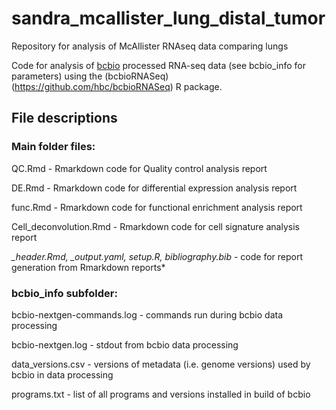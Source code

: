 # sandra_mcallister_lung_distal_tumor
Repository for analysis of McAllister RNAseq data comparing lungs

Code for analysis of [bcbio](https://bcbio-nextgen.readthedocs.io/en/latest/) processed RNA-seq data (see bcbio_info for parameters) using the (bcbioRNASeq)(https://github.com/hbc/bcbioRNASeq) R package.

## File descriptions

### Main folder files:

QC.Rmd - Rmarkdown code for Quality control analysis report

DE.Rmd - Rmarkdown code for differential expression analysis report

func.Rmd - Rmarkdown code for functional enrichment analysis report

Cell_deconvolution.Rmd - Rmarkdown code for cell signature analysis report


*_header.Rmd, _output.yaml, setup.R, bibliography.bib -* code for report generation from Rmarkdown reports*

### bcbio_info subfolder:

bcbio-nextgen-commands.log - commands run during bcbio data processing

bcbio-nextgen.log - stdout from bcbio data processing 

data_versions.csv - versions of metadata (i.e. genome versions) used by bcbio in data processing

programs.txt - list of all programs and versions installed in build of bcbio

